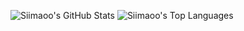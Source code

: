 ![Siimaoo's GitHub Stats](https://github-readme-stats.vercel.app/api/?username=siimaoo&show_icons=true&theme=dracula)
![Siimaoo's Top Languages](https://github-readme-stats.vercel.app/api/top-langs/?username=siimaoo&layout=compact&theme=dracula)
